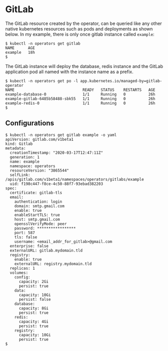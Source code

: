 # GitLab

The GitLab resource created by the operator, can be queried like any other native kubernetes resources such as pods and deployments as shown below. In my example, there is only once gitlab instance called `example`:

```
$ kubectl -n operators get gitlab
NAME      AGE
example   18h
$
```

The GitLab instance will deploy the database, redis instance and the GitLab application pod all named with the instance name as a prefix.  

```
$ kubectl -n operators get po -l app.kubernetes.io/managed-by=gitlab-operator
NAME                              READY   STATUS    RESTARTS   AGE
example-database-0                1/1     Running   0          26h
example-gitlab-6485b58488-sbk55   1/1     Running   0          26h
example-redis-0                   1/1     Running   0          26h
$
```

## Configurations

```
$ kubectl -n operators get gitlab example -o yaml
apiVersion: gitlab.com/v1beta1
kind: Gitlab
metadata:
  creationTimestamp: "2020-03-17T12:47:11Z"
  generation: 1
  name: example
  namespace: operators
  resourceVersion: "3865544"
  selfLink: /apis/gitlab.com/v1beta1/namespaces/operators/gitlabs/example
  uid: f198c447-f8ce-4c50-88f7-93ebad382203
spec:
  certificate: gitlab-tls
  email:
    authentication: login
    domain: smtp.gmail.com
    enable: true
    enableStartTLS: true
    host: smtp.gmail.com
    opensslVerifyMode: peer
    password: *****************
    port: 587
    tls: false
    username: <email_addr_for_gitlab>@gmail.com
  enterprise: false
  externalURL: gitlab.mydomain.tld
  registry:
    enable: true
    externalURL: registry.mydomain.tld
  replicas: 1
  volumes:
    config:
      capacity: 2Gi
      persist: true
    data:
      capacity: 10Gi
      persist: false
    database:
      capacity: 8Gi
      persist: true
    redis:
      capacity: 4Gi
      persist: true
    registry:
      capacity: 10Gi
      persist: true
$
```
